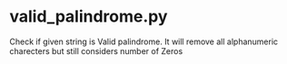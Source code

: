 # valid_palindrome.py
Check if given string is Valid palindrome. It will remove all alphanumeric charecters but still considers number of Zeros
